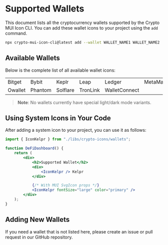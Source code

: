 # Supported Wallets

This document lists all the cryptocurrency wallets supported by the Crypto MUI Icon CLI. You can add these wallet icons to your project using the `add` command.

```bash
npx crypto-mui-icon-cli@latest add --wallet WALLET_NAME1 WALLET_NAME2
```

## Available Wallets

Below is the complete list of all available wallet icons:

|         |         |          |          |               |          |
| :------ | :------ | :------- | :------- | :------------ | :------- |
| Bitget  | Bybit   | Keplr    | Leap     | Ledger        | MetaMask |
| Owallet | Phantom | Solflare | TronLink | WalletConnect |          |

> **Note**: No wallets currently have special light/dark mode variants.

## Using System Icons in Your Code

After adding a system icon to your project, you can use it as follows:

```jsx
import { IconKelpr } from "./libs/crypto-icons/wallets";

function DeFiDashboard() {
    return (
        <div>
            <h2>Supported Wallet</h2>
            <div>
                <IconKelpr /> Kelpr
            </div>

            {/* With MUI SvgIcon props */}
            <IconKelpr fontSize="large" color="primary" />
        </div>
    );
}
```

## Adding New Wallets

If you need a wallet that is not listed here, please create an issue or pull request in our GitHub repository.

